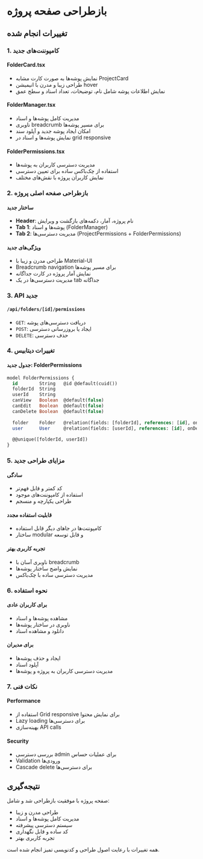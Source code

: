 # بازطراحی صفحه پروژه

## تغییرات انجام شده

### 1. کامپوننت‌های جدید

#### FolderCard.tsx
- نمایش پوشه‌ها به صورت کارت مشابه ProjectCard
- طراحی زیبا و مدرن با انیمیشن hover
- نمایش اطلاعات پوشه شامل نام، توضیحات، تعداد اسناد و سطح عمق

#### FolderManager.tsx
- مدیریت کامل پوشه‌ها و اسناد
- ناوبری breadcrumb برای مسیر پوشه‌ها
- امکان ایجاد پوشه جدید و آپلود سند
- نمایش پوشه‌ها و اسناد در grid responsive

#### FolderPermissions.tsx
- مدیریت دسترسی کاربران به پوشه‌ها
- استفاده از چک‌باکس ساده برای تعیین دسترسی
- نمایش کاربران پروژه با نقش‌های مختلف

### 2. بازطراحی صفحه اصلی پروژه

#### ساختار جدید
- **Header**: نام پروژه، آمار، دکمه‌های بازگشت و ویرایش
- **Tab 1**: پوشه‌ها و اسناد (FolderManager)
- **Tab 2**: مدیریت دسترسی‌ها (ProjectPermissions + FolderPermissions)

#### ویژگی‌های جدید
- طراحی مدرن و زیبا با Material-UI
- Breadcrumb navigation برای مسیر پوشه‌ها
- نمایش آمار پروژه در کارت جداگانه
- مدیریت دسترسی‌ها در یک tab جداگانه

### 3. API جدید

#### `/api/folders/[id]/permissions`
- `GET`: دریافت دسترسی‌های پوشه
- `POST`: ایجاد یا بروزرسانی دسترسی
- `DELETE`: حذف دسترسی

### 4. تغییرات دیتابیس

#### جدول جدید: FolderPermissions
```sql
model FolderPermissions {
  id        String   @id @default(cuid())
  folderId  String
  userId    String
  canView   Boolean  @default(false)
  canEdit   Boolean  @default(false)
  canDelete Boolean  @default(false)
  
  folder    Folder   @relation(fields: [folderId], references: [id], onDelete: Cascade)
  user      User     @relation(fields: [userId], references: [id], onDelete: Cascade)
  
  @@unique([folderId, userId])
}
```

### 5. مزایای طراحی جدید

#### سادگی
- کد کمتر و قابل فهم‌تر
- استفاده از کامپوننت‌های موجود
- طراحی یکپارچه و منسجم

#### قابلیت استفاده مجدد
- کامپوننت‌ها در جاهای دیگر قابل استفاده
- ساختار modular و قابل توسعه

#### تجربه کاربری بهتر
- ناوبری آسان با breadcrumb
- نمایش واضح ساختار پوشه‌ها
- مدیریت دسترسی ساده با چک‌باکس

### 6. نحوه استفاده

#### برای کاربران عادی
- مشاهده پوشه‌ها و اسناد
- ناوبری در ساختار پوشه‌ها
- دانلود و مشاهده اسناد

#### برای مدیران
- ایجاد و حذف پوشه‌ها
- آپلود اسناد
- مدیریت دسترسی کاربران به پروژه و پوشه‌ها

### 7. نکات فنی

#### Performance
- استفاده از Grid responsive برای نمایش محتوا
- Lazy loading برای دسترسی‌ها
- بهینه‌سازی API calls

#### Security
- بررسی دسترسی admin برای عملیات حساس
- Validation ورودی‌ها
- Cascade delete برای دسترسی‌ها

## نتیجه‌گیری

صفحه پروژه با موفقیت بازطراحی شد و شامل:
- طراحی مدرن و زیبا
- مدیریت کامل پوشه‌ها و اسناد
- سیستم دسترسی پیشرفته
- کد ساده و قابل نگهداری
- تجربه کاربری بهتر

همه تغییرات با رعایت اصول طراحی و کدنویسی تمیز انجام شده است.
